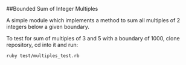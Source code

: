 ##Bounded Sum of Integer Multiples

A simple module which implements a method to sum all multiples of 2 integers
below a given boundary.

To test for sum of multiples of 3 and 5 with a boundary of 1000,
clone repository, cd into it and run:

```
ruby test/multiples_test.rb
```

